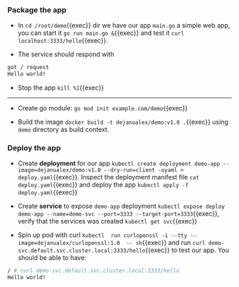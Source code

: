 
### Package the app

* In `cd /root/demo`{{exec}}  dir we have our app `main.go` a simple web app, you can start it `go run main.go &`{{exec}} and test it
`curl localhost:3333/hello`{{exec}}.

* The service should respond with
```bash
got / request
Hello world!
```
* Stop the app `kill %1`{{exec}}

<hr>

* Create go module: `go mod init example.com/demo`{{exec}} 

* Build the image `docker build -t dejanualex/demo:v1.0 .`{{exec}} using `demo` directory as build context.


### Deploy the app

* Create **deployment** for our app `kubectl create deployment demo-app --image=dejanualex/demo:v1.0 --dry-run=client -oyaml > deploy.yaml`{{exec}}.
Inspect the deployment manifest file `cat deploy.yaml`{{exec}} and deploy the app `kubectl apply -f deploy.yaml`{{exec}}

* Create **service** to expose `demo-app` deployment `kubectl expose deploy demo-app --name=demo-svc --port=3333 --target-port=3333`{{exec}}, verify that the services was created `kubectl get svc`{{exec}}

* Spin up pod with curl `kubectl  run curlopenssl -i --tty --image=dejanualex/curlopenssl:1.0  -- sh`{{exec}} and run `curl demo-svc.default.svc.cluster.local:3333/hello`{{exec}} to test our app. You should be able to have:

```bash
/ # curl demo-svc.default.svc.cluster.local:3333/hello
Hello world!
```